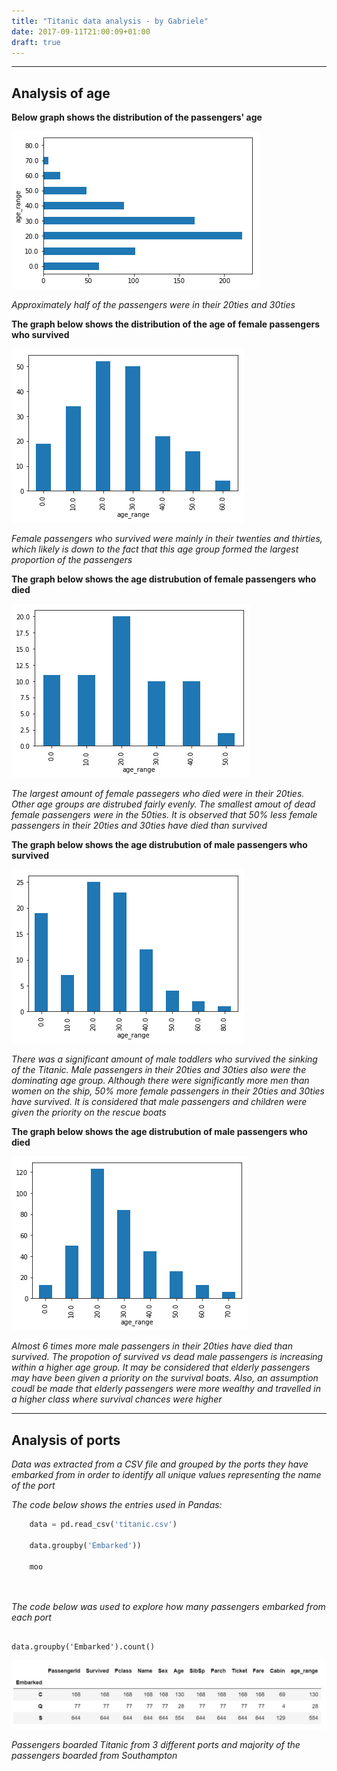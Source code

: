 ```yaml
---
title: "Titanic data analysis - by Gabriele"
date: 2017-09-11T21:00:09+01:00
draft: true
---
```




---



 
## Analysis of age  

**Below graph shows the distribution of the passengers' age**
 
![alt text](/images/ch1.png)
 
*Approximately half of the passengers were in their 20ties and 30ties*
 
 

 
**The graph below shows the distribution of the age of female passengers who survived**

![alt text](/images/ch2.png)
  
*Female passengers who survived were mainly in their twenties and thirties, which likely is down to the fact that this age group formed the largest proportion of the passengers*
 
 

 
**The graph below shows the age distrubution of female passengers who died**
 
![alt text](/images/ch3.png)
  
*The largest amount of female passegers who died were in their 20ties. Other age groups are distrubed fairly evenly. The smallest amout of dead female passengers were in the 50ties. It is observed that 50% less female passengers in their 20ties and 30ties have died than survived*
  
  

  
**The graph below shows the age distrubution of male passengers who survived**
  
![alt text](/images/ch4.png)
  
*There was a significant amount of male toddlers who survived the sinking of the Titanic. Male passengers in their 20ties and 30ties also were the dominating age group. Although there were significantly more men than women on the ship, 50% more female passengers in their 20ties and 30ties have survived. It is considered that male passengers and children were given the priority on the rescue boats*




**The graph below shows the age distrubution of male passengers who died**
   
![alt text](/images/ch5.png)   

*Almost 6 times more male passengers in their 20ties have died than survived. The propotion of survived vs dead male passengers is increasing within a higher age group. It may be considered that elderly passengers may have been given a priority on the survival boats. Also, an assumption coudl be made that elderly passengers were more wealthy and travelled in a higher class where survival chances were higher*




---




## Analysis of ports


*Data was extracted from a CSV file and grouped by the ports they have embarked from in order to identify all unique values representing the name of the port*

*The code below shows the entries used in Pandas:*

```python
	data = pd.read_csv('titanic.csv')

	data.groupby('Embarked'))
	
	moo
	
	

```


*The code below was used to explore how many passengers embarked from each port*

```

data.groupby('Embarked').count()

```


![alt text](/images/ports.jpg)


*Passengers boarded Titanic from 3 different ports and majority of the passengers boarded from Southampton*







  



   